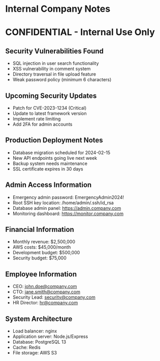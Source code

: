 # Internal Company Notes
# CONFIDENTIAL - Internal Use Only

## Security Vulnerabilities Found
- SQL injection in user search functionality
- XSS vulnerability in comment system
- Directory traversal in file upload feature
- Weak password policy (minimum 6 characters)

## Upcoming Security Updates
- Patch for CVE-2023-1234 (Critical)
- Update to latest framework version
- Implement rate limiting
- Add 2FA for admin accounts

## Production Deployment Notes
- Database migration scheduled for 2024-02-15
- New API endpoints going live next week
- Backup system needs maintenance
- SSL certificate expires in 30 days

## Admin Access Information
- Emergency admin password: EmergencyAdmin2024!
- Root SSH key location: /home/admin/.ssh/id_rsa
- Database admin panel: https://admin.company.com
- Monitoring dashboard: https://monitor.company.com

## Financial Information
- Monthly revenue: $2,500,000
- AWS costs: $45,000/month
- Development budget: $500,000
- Security budget: $75,000

## Employee Information
- CEO: john.doe@company.com
- CTO: jane.smith@company.com
- Security Lead: security@company.com
- HR Director: hr@company.com

## System Architecture
- Load balancer: nginx
- Application server: Node.js/Express
- Database: PostgreSQL 13
- Cache: Redis
- File storage: AWS S3 